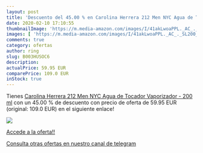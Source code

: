 ```yaml
---
layout: post
title: 'Descuento del 45.00 % en Carolina Herrera 212 Men NYC Agua de Toc'
date: 2020-02-10 17:10:55
thumbnailImage: 'https://m.media-amazon.com/images/I/41akLwoaPPL._AC_._SL200_.jpg'
images: [ 'https://m.media-amazon.com/images/I/41akLwoaPPL._AC_._SL200_.jpg' ]
comments: true
category: ofertas
author: ring
slug: B003HUSOC6
description:
actualPrice: 59.95 EUR
comparePrice: 109.0 EUR
inStock: true
---
```


Tienes [Carolina Herrera 212 Men NYC Agua de Tocador Vaporizador - 200 ml](https://www.amazon.com/dp/B003HUSOC6/?tag=redken08-20) con un 45.00 % de descuento con precio de oferta de 59.95 EUR (original: 109.0 EUR) en el siguiente enlace!

[![](https://m.media-amazon.com/images/I/41akLwoaPPL._AC_._SL200_.jpg)](https://www.amazon.com/dp/B003HUSOC6/?tag=redken08-20)

[Accede a la oferta!!](https://www.amazon.com/dp/B003HUSOC6/?tag=redken08-20)

[Consulta otras ofertas en nuestro canal de telegram](https://t.me/s/ofertas25)
